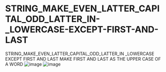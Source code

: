 # STRING_MAKE_EVEN_LATTER_CAPITAL_ODD_LATTER_IN-_LOWERCASE-EXCEPT-FIRST-AND-LAST
STRING_MAKE_EVEN_LATTER_CAPITAL_ODD_LATTER_IN _LOWERCASE EXCEPT FIRST AND LAST MAKE FIRST AND  LAST AS THE UPPER CASE OF A WORD
![image](https://user-images.githubusercontent.com/115396834/215314934-1f23b75b-d0c3-40dc-ada4-bd59a3a56da3.png)
![image](https://user-images.githubusercontent.com/115396834/215314957-b65bbd85-544a-41ab-86e9-e856b4674c78.png)
